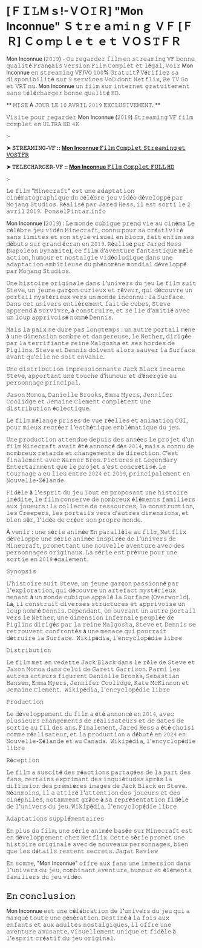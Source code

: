 # [ＦＩ𝙻Ｍｓ!-ＶＯ𝙸Ｒ] "Mon Inconnue" Ｓｔ𝚛ｅａｍ𝚒ｎｇ ＶＦ [ＦＲ] Ｃｏｍ𝚙ｌｅｔ ｅｔ ＶＯＳ𝚃ＦＲ 

Mon Inconnue (𝟸𝟶𝟷𝟿) - 𝙾𝚞 𝚛𝚎𝚐𝚊𝚛𝚍𝚎𝚛 𝚏𝚒𝚕𝚖 𝚎𝚗 𝚜𝚝𝚛𝚎𝚊𝚖𝚒𝚗𝚐 𝚅𝙵 𝚋𝚘𝚗𝚗𝚎 𝚚𝚞𝚊𝚕𝚒𝚝é 𝙵𝚛𝚊𝚗ç𝚊𝚒𝚜 𝚅𝚎𝚛𝚜𝚒𝚘𝚗 𝙵𝚒𝚕𝚖 𝙲𝚘𝚖𝚙𝚕𝚎𝚝 𝚎𝚝 𝚕é𝚐𝚊𝚕, 𝚅𝚘𝚒𝚛 Mon Inconnue 𝚎𝚗 𝚜𝚝𝚛𝚎𝚊𝚖𝚒𝚗𝚐 𝚅𝙵/𝚅𝙾 𝟷𝟶𝟶% 𝙶𝚛𝚊𝚝𝚞𝚒𝚝? 𝚅é𝚛𝚒𝚏𝚒𝚎𝚣 𝚜𝚊 𝚍𝚒𝚜𝚙𝚘𝚗𝚒𝚋𝚒𝚕𝚒𝚝é 𝚜𝚞𝚛 𝟿 𝚜𝚎𝚛𝚟𝚒𝚌𝚎𝚜 𝚅𝚘𝙳 𝚍𝚘𝚗𝚝 𝙽𝚎𝚝𝚏𝚕𝚒𝚡, 𝙱𝚎 𝚃𝚅 𝙶𝚘 𝚎𝚝 𝚅𝚁𝚃 𝚗𝚞. Mon Inconnue 𝚞𝚗 𝚏𝚒𝚕𝚖 𝚜𝚞𝚛 𝚒𝚗𝚝𝚎𝚛𝚗𝚎𝚝 𝚐𝚛𝚊𝚝𝚞𝚒𝚝𝚎𝚖𝚎𝚗𝚝 𝚜𝚊𝚗𝚜 𝚝é𝚕é𝚌𝚑𝚊𝚛𝚐𝚎𝚛 𝚋𝚘𝚗𝚗𝚎 𝚚𝚞𝚊𝚕𝚒𝚝é 𝙷𝙳.

** 𝙼𝙸𝚂𝙴 À 𝙹𝙾𝚄𝚁 𝙻𝙴 𝟷𝟶 𝙰𝚅𝚁𝙸𝙻 𝟸𝟶𝟷𝟿 𝙴𝚇𝙲𝙻𝚄𝚂𝙸𝚅𝙴𝙼𝙴𝙽𝚃. **

𝚅𝚒𝚜𝚒𝚝𝚎 𝚙𝚘𝚞𝚛 𝚛𝚎𝚐𝚊𝚛𝚍𝚎𝚛 Mon Inconnue (𝟸𝟶𝟷𝟿) 𝚂𝚝𝚛𝚎𝚊𝚖𝚒𝚗𝚐 𝚅𝙵 𝚏𝚒𝚕𝚖 𝚌𝚘𝚖𝚙𝚕𝚎𝚝 𝚎𝚗 𝚄𝙻𝚃𝚁𝙰 𝙷𝙳 𝟺𝙺

:-

**➤ 𝚂𝚃𝚁𝙴𝙰𝙼𝙸𝙽𝙶-𝚅𝙵 :: [Mon Inconnue 𝙵𝚒𝚕𝚖 𝙲𝚘𝚖𝚙𝚕𝚎𝚝 𝚂𝚝𝚛𝚎𝚊𝚖𝚒𝚗𝚐 𝚎𝚝 𝚅𝙾𝚂𝚃𝙵𝚁](https://tinyurl.com/mskatxmw)**

**➤ 𝚃𝙴𝙻𝙴𝙲𝙷𝙰𝚁𝙶𝙴𝚁-𝚅𝙵 :: [Mon Inconnue 𝙵𝚒𝚕𝚖 𝙲𝚘𝚖𝚙𝚕𝚎𝚝 𝙵𝚄𝙻𝙻 𝙷𝙳](https://tinyurl.com/mskatxmw)**

:-

𝙻𝚎 𝚏𝚒𝚕𝚖 "𝙼𝚒𝚗𝚎𝚌𝚛𝚊𝚏𝚝" 𝚎𝚜𝚝 𝚞𝚗𝚎 𝚊𝚍𝚊𝚙𝚝𝚊𝚝𝚒𝚘𝚗 𝚌𝚒𝚗é𝚖𝚊𝚝𝚘𝚐𝚛𝚊𝚙𝚑𝚒𝚚𝚞𝚎 𝚍𝚞 𝚌é𝚕è𝚋𝚛𝚎 𝚓𝚎𝚞 𝚟𝚒𝚍é𝚘 𝚍é𝚟𝚎𝚕𝚘𝚙𝚙é 𝚙𝚊𝚛 𝙼𝚘𝚓𝚊𝚗𝚐 𝚂𝚝𝚞𝚍𝚒𝚘𝚜. 𝚁é𝚊𝚕𝚒𝚜é 𝚙𝚊𝚛 𝙹𝚊𝚛𝚎𝚍 𝙷𝚎𝚜𝚜, 𝚒𝚕 𝚎𝚜𝚝 𝚜𝚘𝚛𝚝𝚒 𝚕𝚎 𝟸 𝚊𝚟𝚛𝚒𝚕 𝟸𝟶𝟷𝟿. ​
𝙿𝚘𝚗𝚜𝚎𝚕𝙿𝚒𝚗𝚝𝚊𝚛.𝚒𝚗𝚏𝚘

Mon Inconnue (𝟸𝟶𝟷𝟿) : 𝙻𝚎 𝚖𝚘𝚗𝚍𝚎 𝚌𝚞𝚋𝚒𝚚𝚞𝚎 𝚙𝚛𝚎𝚗𝚍 𝚟𝚒𝚎 𝚊𝚞 𝚌𝚒𝚗é𝚖𝚊
𝙻𝚎 𝚌é𝚕è𝚋𝚛𝚎 𝚓𝚎𝚞 𝚟𝚒𝚍é𝚘 𝙼𝚒𝚗𝚎𝚌𝚛𝚊𝚏𝚝, 𝚌𝚘𝚗𝚗𝚞 𝚙𝚘𝚞𝚛 𝚜𝚊 𝚌𝚛é𝚊𝚝𝚒𝚟𝚒𝚝é 𝚜𝚊𝚗𝚜 𝚕𝚒𝚖𝚒𝚝𝚎𝚜 𝚎𝚝 𝚜𝚘𝚗 𝚜𝚝𝚢𝚕𝚎 𝚟𝚒𝚜𝚞𝚎𝚕 𝚎𝚗 𝚋𝚕𝚘𝚌𝚜, 𝚏𝚊𝚒𝚝 𝚎𝚗𝚏𝚒𝚗 𝚜𝚎𝚜 𝚍é𝚋𝚞𝚝𝚜 𝚜𝚞𝚛 𝚐𝚛𝚊𝚗𝚍 é𝚌𝚛𝚊𝚗 𝚎𝚗 𝟸𝟶𝟷𝟿. 𝚁é𝚊𝚕𝚒𝚜é 𝚙𝚊𝚛 𝙹𝚊𝚛𝚎𝚍 𝙷𝚎𝚜𝚜 (𝙽𝚊𝚙𝚘𝚕𝚎𝚘𝚗 𝙳𝚢𝚗𝚊𝚖𝚒𝚝𝚎), 𝚌𝚎 𝚏𝚒𝚕𝚖 𝚍’𝚊𝚟𝚎𝚗𝚝𝚞𝚛𝚎 𝚏𝚊𝚗𝚝𝚊𝚜𝚝𝚒𝚚𝚞𝚎 𝚖ê𝚕𝚎 𝚊𝚌𝚝𝚒𝚘𝚗, 𝚑𝚞𝚖𝚘𝚞𝚛 𝚎𝚝 𝚗𝚘𝚜𝚝𝚊𝚕𝚐𝚒𝚎 𝚟𝚒𝚍é𝚘𝚕𝚞𝚍𝚒𝚚𝚞𝚎 𝚍𝚊𝚗𝚜 𝚞𝚗𝚎 𝚊𝚍𝚊𝚙𝚝𝚊𝚝𝚒𝚘𝚗 𝚊𝚖𝚋𝚒𝚝𝚒𝚎𝚞𝚜𝚎 𝚍𝚞 𝚙𝚑é𝚗𝚘𝚖è𝚗𝚎 𝚖𝚘𝚗𝚍𝚒𝚊𝚕 𝚍é𝚟𝚎𝚕𝚘𝚙𝚙é 𝚙𝚊𝚛 𝙼𝚘𝚓𝚊𝚗𝚐 𝚂𝚝𝚞𝚍𝚒𝚘𝚜.

𝚄𝚗𝚎 𝚑𝚒𝚜𝚝𝚘𝚒𝚛𝚎 𝚘𝚛𝚒𝚐𝚒𝚗𝚊𝚕𝚎 𝚍𝚊𝚗𝚜 𝚕’𝚞𝚗𝚒𝚟𝚎𝚛𝚜 𝚍𝚞 𝚓𝚎𝚞
𝙻𝚎 𝚏𝚒𝚕𝚖 𝚜𝚞𝚒𝚝 𝚂𝚝𝚎𝚟𝚎, 𝚞𝚗 𝚓𝚎𝚞𝚗𝚎 𝚐𝚊𝚛ç𝚘𝚗 𝚌𝚞𝚛𝚒𝚎𝚞𝚡 𝚎𝚝 𝚛ê𝚟𝚎𝚞𝚛, 𝚚𝚞𝚒 𝚍é𝚌𝚘𝚞𝚟𝚛𝚎 𝚞𝚗 𝚙𝚘𝚛𝚝𝚊𝚒𝚕 𝚖𝚢𝚜𝚝é𝚛𝚒𝚎𝚞𝚡 𝚟𝚎𝚛𝚜 𝚞𝚗 𝚖𝚘𝚗𝚍𝚎 𝚒𝚗𝚌𝚘𝚗𝚗𝚞 : 𝚕𝚊 𝚂𝚞𝚛𝚏𝚊𝚌𝚎. 𝙳𝚊𝚗𝚜 𝚌𝚎𝚝 𝚞𝚗𝚒𝚟𝚎𝚛𝚜 𝚎𝚗𝚝𝚒è𝚛𝚎𝚖𝚎𝚗𝚝 𝚏𝚊𝚒𝚝 𝚍𝚎 𝚌𝚞𝚋𝚎𝚜, 𝚂𝚝𝚎𝚟𝚎 𝚊𝚙𝚙𝚛𝚎𝚗𝚍 à 𝚜𝚞𝚛𝚟𝚒𝚟𝚛𝚎, à 𝚌𝚘𝚗𝚜𝚝𝚛𝚞𝚒𝚛𝚎, 𝚎𝚝 𝚜𝚎 𝚕𝚒𝚎 𝚍’𝚊𝚖𝚒𝚝𝚒é 𝚊𝚟𝚎𝚌 𝚞𝚗 𝚕𝚘𝚞𝚙 𝚊𝚙𝚙𝚛𝚒𝚟𝚘𝚒𝚜é 𝚗𝚘𝚖𝚖é 𝙳𝚎𝚗𝚗𝚒𝚜.

𝙼𝚊𝚒𝚜 𝚕𝚊 𝚙𝚊𝚒𝚡 𝚗𝚎 𝚍𝚞𝚛𝚎 𝚙𝚊𝚜 𝚕𝚘𝚗𝚐𝚝𝚎𝚖𝚙𝚜 : 𝚞𝚗 𝚊𝚞𝚝𝚛𝚎 𝚙𝚘𝚛𝚝𝚊𝚒𝚕 𝚖è𝚗𝚎 à 𝚞𝚗𝚎 𝚍𝚒𝚖𝚎𝚗𝚜𝚒𝚘𝚗 𝚜𝚘𝚖𝚋𝚛𝚎 𝚎𝚝 𝚍𝚊𝚗𝚐𝚎𝚛𝚎𝚞𝚜𝚎, 𝚕𝚎 𝙽𝚎𝚝𝚑𝚎𝚛, 𝚍𝚒𝚛𝚒𝚐é𝚎 𝚙𝚊𝚛 𝚕𝚊 𝚝𝚎𝚛𝚛𝚒𝚏𝚒𝚊𝚗𝚝𝚎 𝚛𝚎𝚒𝚗𝚎 𝙼𝚊𝚕𝚐𝚘𝚜𝚑𝚊 𝚎𝚝 𝚜𝚎𝚜 𝚑𝚘𝚛𝚍𝚎𝚜 𝚍𝚎 𝙿𝚒𝚐𝚕𝚒𝚗𝚜. 𝚂𝚝𝚎𝚟𝚎 𝚎𝚝 𝙳𝚎𝚗𝚗𝚒𝚜 𝚍𝚘𝚒𝚟𝚎𝚗𝚝 𝚊𝚕𝚘𝚛𝚜 𝚜𝚊𝚞𝚟𝚎𝚛 𝚕𝚊 𝚂𝚞𝚛𝚏𝚊𝚌𝚎 𝚊𝚟𝚊𝚗𝚝 𝚚𝚞’𝚎𝚕𝚕𝚎 𝚗𝚎 𝚜𝚘𝚒𝚝 𝚎𝚗𝚟𝚊𝚑𝚒𝚎.

𝚄𝚗𝚎 𝚍𝚒𝚜𝚝𝚛𝚒𝚋𝚞𝚝𝚒𝚘𝚗 𝚒𝚖𝚙𝚛𝚎𝚜𝚜𝚒𝚘𝚗𝚗𝚊𝚗𝚝𝚎
𝙹𝚊𝚌𝚔 𝙱𝚕𝚊𝚌𝚔 𝚒𝚗𝚌𝚊𝚛𝚗𝚎 𝚂𝚝𝚎𝚟𝚎, 𝚊𝚙𝚙𝚘𝚛𝚝𝚊𝚗𝚝 𝚞𝚗𝚎 𝚝𝚘𝚞𝚌𝚑𝚎 𝚍’𝚑𝚞𝚖𝚘𝚞𝚛 𝚎𝚝 𝚍’é𝚗𝚎𝚛𝚐𝚒𝚎 𝚊𝚞 𝚙𝚎𝚛𝚜𝚘𝚗𝚗𝚊𝚐𝚎 𝚙𝚛𝚒𝚗𝚌𝚒𝚙𝚊𝚕.

𝙹𝚊𝚜𝚘𝚗 𝙼𝚘𝚖𝚘𝚊, 𝙳𝚊𝚗𝚒𝚎𝚕𝚕𝚎 𝙱𝚛𝚘𝚘𝚔𝚜, 𝙴𝚖𝚖𝚊 𝙼𝚢𝚎𝚛𝚜, 𝙹𝚎𝚗𝚗𝚒𝚏𝚎𝚛 𝙲𝚘𝚘𝚕𝚒𝚍𝚐𝚎 𝚎𝚝 𝙹𝚎𝚖𝚊𝚒𝚗𝚎 𝙲𝚕𝚎𝚖𝚎𝚗𝚝 𝚌𝚘𝚖𝚙𝚕è𝚝𝚎𝚗𝚝 𝚞𝚗𝚎 𝚍𝚒𝚜𝚝𝚛𝚒𝚋𝚞𝚝𝚒𝚘𝚗 é𝚌𝚕𝚎𝚌𝚝𝚒𝚚𝚞𝚎.

𝙻𝚎 𝚏𝚒𝚕𝚖 𝚖é𝚕𝚊𝚗𝚐𝚎 𝚙𝚛𝚒𝚜𝚎𝚜 𝚍𝚎 𝚟𝚞𝚎 𝚛é𝚎𝚕𝚕𝚎𝚜 𝚎𝚝 𝚊𝚗𝚒𝚖𝚊𝚝𝚒𝚘𝚗 𝙲𝙶𝙸, 𝚙𝚘𝚞𝚛 𝚖𝚒𝚎𝚞𝚡 𝚛𝚎𝚌𝚛é𝚎𝚛 𝚕’𝚎𝚜𝚝𝚑é𝚝𝚒𝚚𝚞𝚎 𝚎𝚖𝚋𝚕é𝚖𝚊𝚝𝚒𝚚𝚞𝚎 𝚍𝚞 𝚓𝚎𝚞.

𝚄𝚗𝚎 𝚙𝚛𝚘𝚍𝚞𝚌𝚝𝚒𝚘𝚗 𝚊𝚝𝚝𝚎𝚗𝚍𝚞𝚎 𝚍𝚎𝚙𝚞𝚒𝚜 𝚍𝚎𝚜 𝚊𝚗𝚗é𝚎𝚜
𝙻𝚎 𝚙𝚛𝚘𝚓𝚎𝚝 𝚍’𝚞𝚗 𝚏𝚒𝚕𝚖 𝙼𝚒𝚗𝚎𝚌𝚛𝚊𝚏𝚝 𝚊𝚟𝚊𝚒𝚝 é𝚝é 𝚊𝚗𝚗𝚘𝚗𝚌é 𝚍è𝚜 𝟸𝟶𝟷𝟺, 𝚖𝚊𝚒𝚜 𝚊 𝚌𝚘𝚗𝚗𝚞 𝚍𝚎 𝚗𝚘𝚖𝚋𝚛𝚎𝚞𝚡 𝚛𝚎𝚝𝚊𝚛𝚍𝚜 𝚎𝚝 𝚌𝚑𝚊𝚗𝚐𝚎𝚖𝚎𝚗𝚝𝚜 𝚍𝚎 𝚍𝚒𝚛𝚎𝚌𝚝𝚒𝚘𝚗. 𝙲’𝚎𝚜𝚝 𝚏𝚒𝚗𝚊𝚕𝚎𝚖𝚎𝚗𝚝 𝚊𝚟𝚎𝚌 𝚆𝚊𝚛𝚗𝚎𝚛 𝙱𝚛𝚘𝚜. 𝙿𝚒𝚌𝚝𝚞𝚛𝚎𝚜 𝚎𝚝 𝙻𝚎𝚐𝚎𝚗𝚍𝚊𝚛𝚢 𝙴𝚗𝚝𝚎𝚛𝚝𝚊𝚒𝚗𝚖𝚎𝚗𝚝 𝚚𝚞𝚎 𝚕𝚎 𝚙𝚛𝚘𝚓𝚎𝚝 𝚜’𝚎𝚜𝚝 𝚌𝚘𝚗𝚌𝚛é𝚝𝚒𝚜é. 𝙻𝚎 𝚝𝚘𝚞𝚛𝚗𝚊𝚐𝚎 𝚊 𝚎𝚞 𝚕𝚒𝚎𝚞 𝚎𝚗𝚝𝚛𝚎 𝟸𝟶𝟸𝟺 𝚎𝚝 𝟸𝟶𝟷𝟿, 𝚙𝚛𝚒𝚗𝚌𝚒𝚙𝚊𝚕𝚎𝚖𝚎𝚗𝚝 𝚎𝚗 𝙽𝚘𝚞𝚟𝚎𝚕𝚕𝚎-𝚉é𝚕𝚊𝚗𝚍𝚎.

𝙵𝚒𝚍è𝚕𝚎 à 𝚕’𝚎𝚜𝚙𝚛𝚒𝚝 𝚍𝚞 𝚓𝚎𝚞
𝚃𝚘𝚞𝚝 𝚎𝚗 𝚙𝚛𝚘𝚙𝚘𝚜𝚊𝚗𝚝 𝚞𝚗𝚎 𝚑𝚒𝚜𝚝𝚘𝚒𝚛𝚎 𝚒𝚗é𝚍𝚒𝚝𝚎, 𝚕𝚎 𝚏𝚒𝚕𝚖 𝚌𝚘𝚗𝚜𝚎𝚛𝚟𝚎 𝚍𝚎 𝚗𝚘𝚖𝚋𝚛𝚎𝚞𝚡 é𝚕é𝚖𝚎𝚗𝚝𝚜 𝚏𝚊𝚖𝚒𝚕𝚒𝚎𝚛𝚜 𝚊𝚞𝚡 𝚓𝚘𝚞𝚎𝚞𝚛𝚜 : 𝚕𝚊 𝚌𝚘𝚕𝚕𝚎𝚌𝚝𝚎 𝚍𝚎 𝚛𝚎𝚜𝚜𝚘𝚞𝚛𝚌𝚎𝚜, 𝚕𝚊 𝚌𝚘𝚗𝚜𝚝𝚛𝚞𝚌𝚝𝚒𝚘𝚗, 𝚕𝚎𝚜 𝙲𝚛𝚎𝚎𝚙𝚎𝚛𝚜, 𝚕𝚎𝚜 𝚙𝚘𝚛𝚝𝚊𝚒𝚕𝚜 𝚟𝚎𝚛𝚜 𝚍’𝚊𝚞𝚝𝚛𝚎𝚜 𝚍𝚒𝚖𝚎𝚗𝚜𝚒𝚘𝚗𝚜, 𝚎𝚝 𝚋𝚒𝚎𝚗 𝚜û𝚛, 𝚕’𝚒𝚍é𝚎 𝚍𝚎 𝚌𝚛é𝚎𝚛 𝚜𝚘𝚗 𝚙𝚛𝚘𝚙𝚛𝚎 𝚖𝚘𝚗𝚍𝚎.

À 𝚟𝚎𝚗𝚒𝚛 : 𝚞𝚗𝚎 𝚜é𝚛𝚒𝚎 𝚊𝚗𝚒𝚖é𝚎
𝙴𝚗 𝚙𝚊𝚛𝚊𝚕𝚕è𝚕𝚎 𝚊𝚞 𝚏𝚒𝚕𝚖, 𝙽𝚎𝚝𝚏𝚕𝚒𝚡 𝚍é𝚟𝚎𝚕𝚘𝚙𝚙𝚎 𝚞𝚗𝚎 𝚜é𝚛𝚒𝚎 𝚊𝚗𝚒𝚖é𝚎 𝚒𝚗𝚜𝚙𝚒𝚛é𝚎 𝚍𝚎 𝚕’𝚞𝚗𝚒𝚟𝚎𝚛𝚜 𝚍𝚎 𝙼𝚒𝚗𝚎𝚌𝚛𝚊𝚏𝚝, 𝚙𝚛𝚘𝚖𝚎𝚝𝚝𝚊𝚗𝚝 𝚞𝚗𝚎 𝚗𝚘𝚞𝚟𝚎𝚕𝚕𝚎 𝚊𝚟𝚎𝚗𝚝𝚞𝚛𝚎 𝚊𝚟𝚎𝚌 𝚍𝚎𝚜 𝚙𝚎𝚛𝚜𝚘𝚗𝚗𝚊𝚐𝚎𝚜 𝚘𝚛𝚒𝚐𝚒𝚗𝚊𝚞𝚡. 𝙻𝚊 𝚜é𝚛𝚒𝚎 𝚎𝚜𝚝 𝚙𝚛é𝚟𝚞𝚎 𝚙𝚘𝚞𝚛 𝚞𝚗𝚎 𝚜𝚘𝚛𝚝𝚒𝚎 𝚎𝚗 𝟸𝟶𝟷𝟿 é𝚐𝚊𝚕𝚎𝚖𝚎𝚗𝚝.

𝚂𝚢𝚗𝚘𝚙𝚜𝚒𝚜

𝙻'𝚑𝚒𝚜𝚝𝚘𝚒𝚛𝚎 𝚜𝚞𝚒𝚝 𝚂𝚝𝚎𝚟𝚎, 𝚞𝚗 𝚓𝚎𝚞𝚗𝚎 𝚐𝚊𝚛ç𝚘𝚗 𝚙𝚊𝚜𝚜𝚒𝚘𝚗𝚗é 𝚙𝚊𝚛 𝚕'𝚎𝚡𝚙𝚕𝚘𝚛𝚊𝚝𝚒𝚘𝚗, 𝚚𝚞𝚒 𝚍é𝚌𝚘𝚞𝚟𝚛𝚎 𝚞𝚗 𝚊𝚛𝚝𝚎𝚏𝚊𝚌𝚝 𝚖𝚢𝚜𝚝é𝚛𝚒𝚎𝚞𝚡 𝚖𝚎𝚗𝚊𝚗𝚝 à 𝚞𝚗 𝚖𝚘𝚗𝚍𝚎 𝚌𝚞𝚋𝚒𝚚𝚞𝚎 𝚊𝚙𝚙𝚎𝚕é 𝚕𝚊 𝚂𝚞𝚛𝚏𝚊𝚌𝚎 (𝙾𝚟𝚎𝚛𝚠𝚘𝚛𝚕𝚍). 𝙻à, 𝚒𝚕 𝚌𝚘𝚗𝚜𝚝𝚛𝚞𝚒𝚝 𝚍𝚒𝚟𝚎𝚛𝚜𝚎𝚜 𝚜𝚝𝚛𝚞𝚌𝚝𝚞𝚛𝚎𝚜 𝚎𝚝 𝚊𝚙𝚙𝚛𝚒𝚟𝚘𝚒𝚜𝚎 𝚞𝚗 𝚕𝚘𝚞𝚙 𝚗𝚘𝚖𝚖é 𝙳𝚎𝚗𝚗𝚒𝚜. 𝙲𝚎𝚙𝚎𝚗𝚍𝚊𝚗𝚝, 𝚎𝚗 𝚘𝚞𝚟𝚛𝚊𝚗𝚝 𝚞𝚗 𝚊𝚞𝚝𝚛𝚎 𝚙𝚘𝚛𝚝𝚊𝚒𝚕 𝚟𝚎𝚛𝚜 𝚕𝚎 𝙽𝚎𝚝𝚑𝚎𝚛, 𝚞𝚗𝚎 𝚍𝚒𝚖𝚎𝚗𝚜𝚒𝚘𝚗 𝚒𝚗𝚏𝚎𝚛𝚗𝚊𝚕𝚎 𝚙𝚎𝚞𝚙𝚕é𝚎 𝚍𝚎 𝙿𝚒𝚐𝚕𝚒𝚗𝚜 𝚍𝚒𝚛𝚒𝚐é𝚜 𝚙𝚊𝚛 𝚕𝚊 𝚛𝚎𝚒𝚗𝚎 𝙼𝚊𝚕𝚐𝚘𝚜𝚑𝚊, 𝚂𝚝𝚎𝚟𝚎 𝚎𝚝 𝙳𝚎𝚗𝚗𝚒𝚜 𝚜𝚎 𝚛𝚎𝚝𝚛𝚘𝚞𝚟𝚎𝚗𝚝 𝚌𝚘𝚗𝚏𝚛𝚘𝚗𝚝é𝚜 à 𝚞𝚗𝚎 𝚖𝚎𝚗𝚊𝚌𝚎 𝚚𝚞𝚒 𝚙𝚘𝚞𝚛𝚛𝚊𝚒𝚝 𝚍é𝚝𝚛𝚞𝚒𝚛𝚎 𝚕𝚊 𝚂𝚞𝚛𝚏𝚊𝚌𝚎. ​
𝚆𝚒𝚔𝚒𝚙é𝚍𝚒𝚊, 𝚕'𝚎𝚗𝚌𝚢𝚌𝚕𝚘𝚙é𝚍𝚒𝚎 𝚕𝚒𝚋𝚛𝚎

𝙳𝚒𝚜𝚝𝚛𝚒𝚋𝚞𝚝𝚒𝚘𝚗

𝙻𝚎 𝚏𝚒𝚕𝚖 𝚖𝚎𝚝 𝚎𝚗 𝚟𝚎𝚍𝚎𝚝𝚝𝚎 𝙹𝚊𝚌𝚔 𝙱𝚕𝚊𝚌𝚔 𝚍𝚊𝚗𝚜 𝚕𝚎 𝚛ô𝚕𝚎 𝚍𝚎 𝚂𝚝𝚎𝚟𝚎 𝚎𝚝 𝙹𝚊𝚜𝚘𝚗 𝙼𝚘𝚖𝚘𝚊 𝚍𝚊𝚗𝚜 𝚌𝚎𝚕𝚞𝚒 𝚍𝚎 𝙶𝚊𝚛𝚎𝚝𝚝 𝙶𝚊𝚛𝚛𝚒𝚜𝚘𝚗. 𝙿𝚊𝚛𝚖𝚒 𝚕𝚎𝚜 𝚊𝚞𝚝𝚛𝚎𝚜 𝚊𝚌𝚝𝚎𝚞𝚛𝚜 𝚏𝚒𝚐𝚞𝚛𝚎𝚗𝚝 𝙳𝚊𝚗𝚒𝚎𝚕𝚕𝚎 𝙱𝚛𝚘𝚘𝚔𝚜, 𝚂𝚎𝚋𝚊𝚜𝚝𝚒𝚊𝚗 𝙷𝚊𝚗𝚜𝚎𝚗, 𝙴𝚖𝚖𝚊 𝙼𝚢𝚎𝚛𝚜, 𝙹𝚎𝚗𝚗𝚒𝚏𝚎𝚛 𝙲𝚘𝚘𝚕𝚒𝚍𝚐𝚎, 𝙺𝚊𝚝𝚎 𝙼𝚌𝙺𝚒𝚗𝚗𝚘𝚗 𝚎𝚝 𝙹𝚎𝚖𝚊𝚒𝚗𝚎 𝙲𝚕𝚎𝚖𝚎𝚗𝚝. ​
𝚆𝚒𝚔𝚒𝚙é𝚍𝚒𝚊, 𝚕'𝚎𝚗𝚌𝚢𝚌𝚕𝚘𝚙é𝚍𝚒𝚎 𝚕𝚒𝚋𝚛𝚎

𝙿𝚛𝚘𝚍𝚞𝚌𝚝𝚒𝚘𝚗

𝙻𝚎 𝚍é𝚟𝚎𝚕𝚘𝚙𝚙𝚎𝚖𝚎𝚗𝚝 𝚍𝚞 𝚏𝚒𝚕𝚖 𝚊 é𝚝é 𝚊𝚗𝚗𝚘𝚗𝚌é 𝚎𝚗 𝟸𝟶𝟷𝟺, 𝚊𝚟𝚎𝚌 𝚙𝚕𝚞𝚜𝚒𝚎𝚞𝚛𝚜 𝚌𝚑𝚊𝚗𝚐𝚎𝚖𝚎𝚗𝚝𝚜 𝚍𝚎 𝚛é𝚊𝚕𝚒𝚜𝚊𝚝𝚎𝚞𝚛𝚜 𝚎𝚝 𝚍𝚎 𝚍𝚊𝚝𝚎𝚜 𝚍𝚎 𝚜𝚘𝚛𝚝𝚒𝚎 𝚊𝚞 𝚏𝚒𝚕 𝚍𝚎𝚜 𝚊𝚗𝚜. 𝙵𝚒𝚗𝚊𝚕𝚎𝚖𝚎𝚗𝚝, 𝙹𝚊𝚛𝚎𝚍 𝙷𝚎𝚜𝚜 𝚊 é𝚝é 𝚌𝚑𝚘𝚒𝚜𝚒 𝚌𝚘𝚖𝚖𝚎 𝚛é𝚊𝚕𝚒𝚜𝚊𝚝𝚎𝚞𝚛, 𝚎𝚝 𝚕𝚊 𝚙𝚛𝚘𝚍𝚞𝚌𝚝𝚒𝚘𝚗 𝚊 𝚍é𝚋𝚞𝚝é 𝚎𝚗 𝟸𝟶𝟸𝟺 𝚎𝚗 𝙽𝚘𝚞𝚟𝚎𝚕𝚕𝚎-𝚉é𝚕𝚊𝚗𝚍𝚎 𝚎𝚝 𝚊𝚞 𝙲𝚊𝚗𝚊𝚍𝚊. ​
𝚆𝚒𝚔𝚒𝚙é𝚍𝚒𝚊, 𝚕'𝚎𝚗𝚌𝚢𝚌𝚕𝚘𝚙é𝚍𝚒𝚎 𝚕𝚒𝚋𝚛𝚎

𝚁é𝚌𝚎𝚙𝚝𝚒𝚘𝚗

𝙻𝚎 𝚏𝚒𝚕𝚖 𝚊 𝚜𝚞𝚜𝚌𝚒𝚝é 𝚍𝚎𝚜 𝚛é𝚊𝚌𝚝𝚒𝚘𝚗𝚜 𝚙𝚊𝚛𝚝𝚊𝚐é𝚎𝚜 𝚍𝚎 𝚕𝚊 𝚙𝚊𝚛𝚝 𝚍𝚎𝚜 𝚏𝚊𝚗𝚜, 𝚌𝚎𝚛𝚝𝚊𝚒𝚗𝚜 𝚎𝚡𝚙𝚛𝚒𝚖𝚊𝚗𝚝 𝚍𝚎𝚜 𝚒𝚗𝚚𝚞𝚒é𝚝𝚞𝚍𝚎𝚜 𝚊𝚙𝚛è𝚜 𝚕𝚊 𝚍𝚒𝚏𝚏𝚞𝚜𝚒𝚘𝚗 𝚍𝚎𝚜 𝚙𝚛𝚎𝚖𝚒è𝚛𝚎𝚜 𝚒𝚖𝚊𝚐𝚎𝚜 𝚍𝚎 𝙹𝚊𝚌𝚔 𝙱𝚕𝚊𝚌𝚔 𝚎𝚗 𝚂𝚝𝚎𝚟𝚎. 𝙽é𝚊𝚗𝚖𝚘𝚒𝚗𝚜, 𝚒𝚕 𝚊 𝚊𝚝𝚝𝚒𝚛é 𝚕'𝚊𝚝𝚝𝚎𝚗𝚝𝚒𝚘𝚗 𝚍𝚎𝚜 𝚓𝚘𝚞𝚎𝚞𝚛𝚜 𝚎𝚝 𝚍𝚎𝚜 𝚌𝚒𝚗é𝚙𝚑𝚒𝚕𝚎𝚜, 𝚗𝚘𝚝𝚊𝚖𝚖𝚎𝚗𝚝 𝚐𝚛â𝚌𝚎 à 𝚜𝚊 𝚛𝚎𝚙𝚛é𝚜𝚎𝚗𝚝𝚊𝚝𝚒𝚘𝚗 𝚏𝚒𝚍è𝚕𝚎 𝚍𝚎 𝚕'𝚞𝚗𝚒𝚟𝚎𝚛𝚜 𝚍𝚞 𝚓𝚎𝚞.​
𝚆𝚒𝚔𝚒𝚙é𝚍𝚒𝚊, 𝚕'𝚎𝚗𝚌𝚢𝚌𝚕𝚘𝚙é𝚍𝚒𝚎 𝚕𝚒𝚋𝚛𝚎

𝙰𝚍𝚊𝚙𝚝𝚊𝚝𝚒𝚘𝚗𝚜 𝚜𝚞𝚙𝚙𝚕é𝚖𝚎𝚗𝚝𝚊𝚒𝚛𝚎𝚜

𝙴𝚗 𝚙𝚕𝚞𝚜 𝚍𝚞 𝚏𝚒𝚕𝚖, 𝚞𝚗𝚎 𝚜é𝚛𝚒𝚎 𝚊𝚗𝚒𝚖é𝚎 𝚋𝚊𝚜é𝚎 𝚜𝚞𝚛 𝙼𝚒𝚗𝚎𝚌𝚛𝚊𝚏𝚝 𝚎𝚜𝚝 𝚎𝚗 𝚍é𝚟𝚎𝚕𝚘𝚙𝚙𝚎𝚖𝚎𝚗𝚝 𝚌𝚑𝚎𝚣 𝙽𝚎𝚝𝚏𝚕𝚒𝚡. 𝙲𝚎𝚝𝚝𝚎 𝚜é𝚛𝚒𝚎 𝚙𝚛𝚘𝚖𝚎𝚝 𝚞𝚗𝚎 𝚑𝚒𝚜𝚝𝚘𝚒𝚛𝚎 𝚘𝚛𝚒𝚐𝚒𝚗𝚊𝚕𝚎 𝚊𝚟𝚎𝚌 𝚍𝚎 𝚗𝚘𝚞𝚟𝚎𝚊𝚞𝚡 𝚙𝚎𝚛𝚜𝚘𝚗𝚗𝚊𝚐𝚎𝚜, 𝚋𝚒𝚎𝚗 𝚚𝚞𝚎 𝚕𝚎𝚜 𝚍é𝚝𝚊𝚒𝚕𝚜 𝚛𝚎𝚜𝚝𝚎𝚗𝚝 𝚜𝚎𝚌𝚛𝚎𝚝𝚜. ​
𝙹𝚊𝚐𝚊𝚝 𝚁𝚎𝚟𝚒𝚎𝚠

𝙴𝚗 𝚜𝚘𝚖𝚖𝚎, "Mon Inconnue" 𝚘𝚏𝚏𝚛𝚎 𝚊𝚞𝚡 𝚏𝚊𝚗𝚜 𝚞𝚗𝚎 𝚒𝚖𝚖𝚎𝚛𝚜𝚒𝚘𝚗 𝚍𝚊𝚗𝚜 𝚕'𝚞𝚗𝚒𝚟𝚎𝚛𝚜 𝚍𝚞 𝚓𝚎𝚞, 𝚌𝚘𝚖𝚋𝚒𝚗𝚊𝚗𝚝 𝚊𝚟𝚎𝚗𝚝𝚞𝚛𝚎, 𝚑𝚞𝚖𝚘𝚞𝚛 𝚎𝚝 é𝚕é𝚖𝚎𝚗𝚝𝚜 𝚏𝚊𝚖𝚒𝚕𝚒𝚎𝚛𝚜 𝚍𝚞 𝚓𝚎𝚞 𝚟𝚒𝚍é𝚘.

## 𝙴𝚗 𝚌𝚘𝚗𝚌𝚕𝚞𝚜𝚒𝚘𝚗
Mon Inconnue 𝚎𝚜𝚝 𝚞𝚗𝚎 𝚌é𝚕é𝚋𝚛𝚊𝚝𝚒𝚘𝚗 𝚍𝚎 𝚕’𝚞𝚗𝚒𝚟𝚎𝚛𝚜 𝚍𝚞 𝚓𝚎𝚞 𝚚𝚞𝚒 𝚊 𝚖𝚊𝚛𝚚𝚞é 𝚝𝚘𝚞𝚝𝚎 𝚞𝚗𝚎 𝚐é𝚗é𝚛𝚊𝚝𝚒𝚘𝚗. 𝙳𝚎𝚜𝚝𝚒𝚗é à 𝚕𝚊 𝚏𝚘𝚒𝚜 𝚊𝚞𝚡 𝚎𝚗𝚏𝚊𝚗𝚝𝚜 𝚎𝚝 𝚊𝚞𝚡 𝚊𝚍𝚞𝚕𝚝𝚎𝚜 𝚗𝚘𝚜𝚝𝚊𝚕𝚐𝚒𝚚𝚞𝚎𝚜, 𝚒𝚕 𝚘𝚏𝚏𝚛𝚎 𝚞𝚗𝚎 𝚊𝚟𝚎𝚗𝚝𝚞𝚛𝚎 𝚊𝚖𝚞𝚜𝚊𝚗𝚝𝚎, 𝚟𝚒𝚜𝚞𝚎𝚕𝚕𝚎𝚖𝚎𝚗𝚝 𝚞𝚗𝚒𝚚𝚞𝚎 𝚎𝚝 𝚏𝚒𝚍è𝚕𝚎 à 𝚕’𝚎𝚜𝚙𝚛𝚒𝚝 𝚌𝚛é𝚊𝚝𝚒𝚏 𝚍𝚞 𝚓𝚎𝚞 𝚘𝚛𝚒𝚐𝚒𝚗𝚊𝚕.
